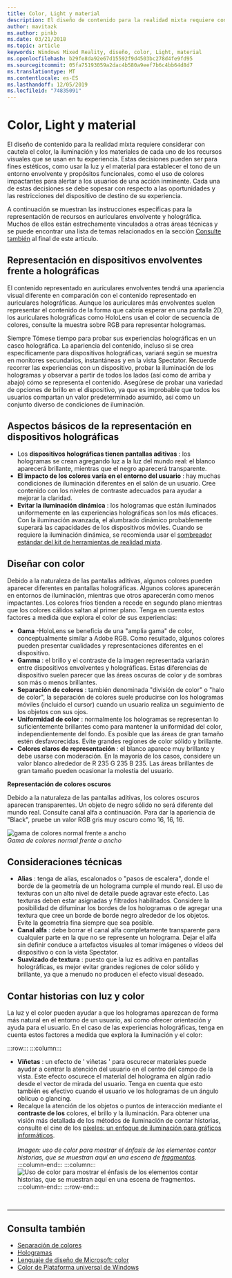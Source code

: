 ```yaml
---
title: Color, Light y material
description: El diseño de contenido para la realidad mixta requiere considerar con cautela el color, la iluminación y los materiales de cada uno de los recursos visuales que se usan en tu experiencia.
author: mavitazk
ms.author: pinkb
ms.date: 03/21/2018
ms.topic: article
keywords: Windows Mixed Reality, diseño, color, Light, material
ms.openlocfilehash: b29fe8da92e67d15592f9d4503bc278d4fe9fd95
ms.sourcegitcommit: 05fa75193059a2dac4b580a9eef7b6c4bb64d8d7
ms.translationtype: MT
ms.contentlocale: es-ES
ms.lasthandoff: 12/05/2019
ms.locfileid: "74835091"
---
```

# <a name="color-light-and-materials"></a>Color, Light y material

El diseño de contenido para la realidad mixta requiere considerar con cautela el color, la iluminación y los materiales de cada uno de los recursos visuales que se usan en tu experiencia. Estas decisiones pueden ser para fines estéticos, como usar la luz y el material para establecer el tono de un entorno envolvente y propósitos funcionales, como el uso de colores impactantes para alertar a los usuarios de una acción inminente. Cada una de estas decisiones se debe sopesar con respecto a las oportunidades y las restricciones del dispositivo de destino de su experiencia.

A continuación se muestran las instrucciones específicas para la representación de recursos en auriculares envolvente y holográfica. Muchos de ellos están estrechamente vinculados a otras áreas técnicas y se puede encontrar una lista de temas relacionados en la sección [Consulte también](color,-light-and-materials.md#see-also) al final de este artículo.

## <a name="rendering-on-immersive-vs-holographic-devices"></a>Representación en dispositivos envolventes frente a holográficas

El contenido representado en auriculares envolventes tendrá una apariencia visual diferente en comparación con el contenido representado en auriculares holográficas. Aunque los auriculares más envolventes suelen representar el contenido de la forma que cabría esperar en una pantalla 2D, los auriculares holográficas como HoloLens usan el color de secuencia de colores, consulte la muestra sobre RGB para representar hologramas.

Siempre Tómese tiempo para probar sus experiencias holográficas en un casco holográfica. La apariencia del contenido, incluso si se crea específicamente para dispositivos holográficas, variará según se muestra en monitores secundarios, instantáneas y en la vista Spectator. Recuerde recorrer las experiencias con un dispositivo, probar la iluminación de los hologramas y observar a partir de todos los lados (así como de arriba y abajo) cómo se representa el contenido. Asegúrese de probar una variedad de opciones de brillo en el dispositivo, ya que es improbable que todos los usuarios compartan un valor predeterminado asumido, así como un conjunto diverso de condiciones de iluminación.

## <a name="fundamentals-of-rendering-on-holographic-devices"></a>Aspectos básicos de la representación en dispositivos holográficas
* Los **dispositivos holográficas tienen pantallas aditivas** : los hologramas se crean agregando luz a la luz del mundo real: el blanco aparecerá brillante, mientras que el negro aparecerá transparente.
* **El impacto de los colores varía en el entorno del usuario** : hay muchas condiciones de iluminación diferentes en el salón de un usuario. Cree contenido con los niveles de contraste adecuados para ayudar a mejorar la claridad.
* **Evitar la iluminación dinámica** : los hologramas que están iluminados uniformemente en las experiencias holográficas son los más eficaces. Con la iluminación avanzada, el alumbrado dinámico probablemente superará las capacidades de los dispositivos móviles. Cuando se requiere la iluminación dinámica, se recomienda usar el [sombreador estándar del kit de herramientas de realidad mixta](https://github.com/microsoft/MixedRealityToolkit-Unity/blob/mrtk_release/Documentation/README_MRTKStandardShader.md). 

## <a name="designing-with-color"></a>Diseñar con color

Debido a la naturaleza de las pantallas aditivas, algunos colores pueden aparecer diferentes en pantallas holográficas. Algunos colores aparecerán en entornos de iluminación, mientras que otros aparecerán como menos impactantes. Los colores fríos tienden a recede en segundo plano mientras que los colores cálidos saltan al primer plano. Tenga en cuenta estos factores a medida que explora el color de sus experiencias:
* **Gama** -HoloLens se beneficia de una "amplia gama" de color, conceptualmente similar a Adobe RGB. Como resultado, algunos colores pueden presentar cualidades y representaciones diferentes en el dispositivo.
* **Gamma** : el brillo y el contraste de la imagen representada variarán entre dispositivos envolventes y holográficas. Estas diferencias de dispositivo suelen parecer que las áreas oscuras de color y de sombras son más o menos brillantes.
* **Separación de colores** : también denominada "división de color" o "halo de color", la separación de colores suele producirse con los hologramas móviles (incluido el cursor) cuando un usuario realiza un seguimiento de los objetos con sus ojos.
* **Uniformidad de color** : normalmente los hologramas se representan lo suficientemente brillantes como para mantener la uniformidad del color, independientemente del fondo. Es posible que las áreas de gran tamaño estén desfavorecidas. Evite grandes regiones de color sólido y brillante.
* **Colores claros de representación** : el blanco aparece muy brillante y debe usarse con moderación. En la mayoría de los casos, considere un valor blanco alrededor de R 235 G 235 B 235. Las áreas brillantes de gran tamaño pueden ocasionar la molestia del usuario.

**Representación de colores oscuros**

Debido a la naturaleza de las pantallas aditivas, los colores oscuros aparecen transparentes. Un objeto de negro sólido no será diferente del mundo real. Consulte canal alfa a continuación. Para dar la apariencia de "Black", pruebe un valor RGB gris muy oscuro como 16, 16, 16.

![gama de colores normal frente a ancho](images/640px-widegamut.png)<br>
*Gama de colores normal frente a ancho*

## <a name="technical-considerations"></a>Consideraciones técnicas
* **Alias** : tenga de alias, escalonados o "pasos de escalera", donde el borde de la geometría de un holograma cumple el mundo real. El uso de texturas con un alto nivel de detalle puede agravar este efecto. Las texturas deben estar asignadas y filtrados habilitados. Considere la posibilidad de difuminar los bordes de los hologramas o de agregar una textura que cree un borde de borde negro alrededor de los objetos. Evite la geometría fina siempre que sea posible.
* **Canal alfa** : debe borrar el canal alfa completamente transparente para cualquier parte en la que no se represente un holograma. Dejar el alfa sin definir conduce a artefactos visuales al tomar imágenes o vídeos del dispositivo o con la vista Spectator.
* **Suavizado de textura** : puesto que la luz es aditiva en pantallas holográficas, es mejor evitar grandes regiones de color sólido y brillante, ya que a menudo no producen el efecto visual deseado.

## <a name="storytelling-with-light-and-color"></a>Contar historias con luz y color

La luz y el color pueden ayudar a que los hologramas aparezcan de forma más natural en el entorno de un usuario, así como ofrecer orientación y ayuda para el usuario. En el caso de las experiencias holográficas, tenga en cuenta estos factores a medida que explora la iluminación y el color:

:::row:::
    :::column:::
* **Viñetas** : un efecto de ' viñetas ' para oscurecer materiales puede ayudar a centrar la atención del usuario en el centro del campo de la vista. Este efecto oscurece el material del holograma en algún radio desde el vector de mirada del usuario. Tenga en cuenta que esto también es efectivo cuando el usuario ve los hologramas de un ángulo oblicuo o glancing.<br>
* Recalque la atención de los objetos o puntos de interacción mediante el **contraste de los** colores, el brillo y la iluminación. Para obtener una visión más detallada de los métodos de iluminación de contar historias, consulte el cine de los [píxeles: un enfoque de iluminación para gráficos informáticos](http://media.siggraph.org/education/cgsource/Archive/ConfereceCourses/S96/course30.pdf).<br>
        <br>
        *Imagen: uso de color para mostrar el énfasis de los elementos contar historias, que se muestran aquí en una escena de [fragmentos](https://www.microsoft.com/p/fragments/9nblggh5ggm8).*
    :::column-end:::
        :::column:::
        ![Uso de color para mostrar el énfasis de los elementos contar historias, que se muestran aquí en una escena de fragmentos.](images/640px-fragments.jpg)<br>
    :::column-end:::
:::row-end:::


<br>

---

## <a name="see-also"></a>Consulta también
* [Separación de colores](hologram-stability.md#color-separation)
* [Hologramas](hologram.md)
* [Lenguaje de diseño de Microsoft: color](https://www.microsoft.com/design/color)
* [Color de Plataforma universal de Windows](https://docs.microsoft.com/windows/uwp/style/color)
